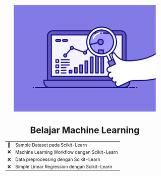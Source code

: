 <p align = "center">
  <img src = "Readme/74pZ.gif" width = 450px>
</p>

<h1 align = "center"> Belajar Machine Learning </h1>

<div align="center">

|  |  |
|----|----|
| [:scroll:](https://github.com/bgsdanang/Belajar-Machine-Learning/blob/main/learning/Sample%20Dataset%20pada%20Scikit-Learn.ipynb)| Sample Dataset pada Scikit-Learn | 
| :x: | Machine Learning Workflow dengan Scikit-Learn |
| :x: | Data preprocessing dengan Scikit-Learn |
| :x: | Simple Linear Regression dengan Scikit-Learn |

</div>
